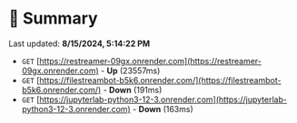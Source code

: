 # 📖 Summary
Last updated: **8/15/2024, 5:14:22 PM**

- `GET` [https://restreamer-09gx.onrender.com](https://restreamer-09gx.onrender.com) - **Up** (23557ms)
- `GET` [https://filestreambot-b5k6.onrender.com/](https://filestreambot-b5k6.onrender.com/) - **Down** (191ms)
- `GET` [https://jupyterlab-python3-12-3.onrender.com](https://jupyterlab-python3-12-3.onrender.com) - **Down** (163ms)
